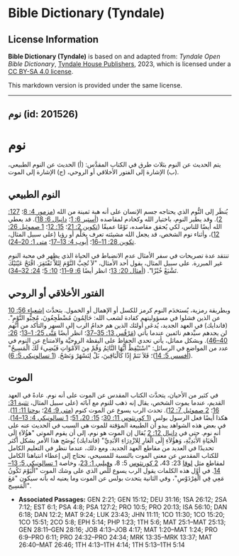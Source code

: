 # Bible Dictionary (Tyndale)

## License Information

**Bible Dictionary (Tyndale)** is based on and adapted from: _Tyndale Open Bible Dictionary_, [Tyndale House Publishers](https://tyndaleopenresources.com/), 2023, which is licensed under a [CC BY-SA 4.0 license](https://creativecommons.org/licenses/by-sa/4.0/legalcode.en).

This markdown version is provided under the same license.



--------------------------------

## نوم (id: 201526)

نوم
===

يتم الحديث عن النوم بثلاث طرق في الكتاب المقدَّس: (أ) الحديث عن النوم الطبيعي، (ب) الإشارة إلى الفتور الأخلاقي أو الروحي، (ج) الإشارة إلى الموت.

النوم الطبيعي
-------------

يُنظَر إلى النُّوم الذي يحتاجه جسم الإنسان على أنه هبة ثمينة من الله ([مزمور 4: 8](https://ref.ly/Ps4:8)؛ [127: 2](https://ref.ly/Ps127:2)). وقد يطير النوم، باختيار الله وكخادم لمقاصده ([أستير 6: 1](https://ref.ly/Esth6:1)؛ [دانيال 6: 18](https://ref.ly/Dan6:18)). قد يعطي الله أيضًا للناس، لكي يُحقق مقاصده، نَوْمًا عميقًا ([تكوين 2: 21](https://ref.ly/Gen2:21)؛ [15: 12](https://ref.ly/Gen15:12)؛ [1 صموئيل 26: 12](https://ref.ly/1Sam26:12))، وأثناء نوم الشخص، قد يجعل الله مشيئته تعرف بِحَلْم أو رؤيا (على سبيل المثال، [تكوين 28: 11–16](https://ref.ly/Gen28:11-Gen28:16)؛ [أيوب 4: 13–17](https://ref.ly/Job4:13-Job4:17)؛ [متى 1: 20–24](https://ref.ly/Matt1:20-Matt1:24)).

تنتقد عدة تصريحات في سفر الأمثال عدم الانضباط في الحياة الذي يظهر في محبة النوم غير المبررة. على سبيل المثال، يقول أحد الأمثال، "لاَ تُحِبَّ النَّوْمَ لِئَلاَّ تَفْتَقِرَ. افْتَحْ عَيْنَيْكَ تَشْبَعْ خُبْزًا". ([أمثال 20: 13](https://ref.ly/Prov20:13)؛ انظر أيضًا [6: 9–11](https://ref.ly/Prov6:9-Prov6:11)؛ [10: 5](https://ref.ly/Prov10:5)؛ [24: 32–34](https://ref.ly/Prov24:32-Prov24:34)).

الفتور الأخلاقي أو الروحي
-------------------------

وبطريقة رمزية، يُستخدَم النوم كرمز للكسل أو الإهمال أو الخمول. يتحدَّث [إشعياء 56: 10](https://ref.ly/Isa56:10) عن الذين فشلوا في مسؤوليتهم كقادة لشعب الله: حَالِمُونَ مُضْطَجِعُونَ، مُحِبُّو النَّوْمِ". (فاندايك) في العهد الجديد، يُدعَى أولئك الذين هم خدامُ الرب إلى السهر والتأكد من أنَّهم لن يجدهم سيِّدهم نائمين عندما يأتي ([مَرْقُس 13: 35–37](https://ref.ly/Mark13:35-Mark13:37)؛ انظر أيضًا [مَتَّى 25: 1–13](https://ref.ly/Matt25:1-Matt25:13)؛ [26: 40–46](https://ref.ly/Matt26:40-Matt26:46)). وبشكل مماثل، يأتي تحدي الحفاظ على اليقظة الروحيَّة والامتناع عن النوم في عدد من المواضع في الرسائل: "اسْتَيْقِظْ أَيُّهَا النَّائِمُ وَقُمْ مِنَ الأَمْوَاتِ فَيُضِيءَ لَكَ الْمَسِيحُ" ([أفسس 5: 14](https://ref.ly/Eph5:14))؛ فَلاَ نَنَمْ إِذًا كَالْبَاقِينَ، بَلْ لِنَسْهَرْ وَنَصْحُ. ([1 تسالونيكي 5: 6](https://ref.ly/1Thess5:6)).

الموت
-----

في كثير من الأحيان، يتحدَّث الكتاب المقدس عن الموت على أنه نوم. عادةً في العهد القديم، عندما يموت الشخص، يقال إنه ذهب للنوم مع آبائه (على سبيل المثال، [تثنية 31: 16](https://ref.ly/Deut31:16)؛ [2 صموئيل 7: 12](https://ref.ly/2Sam7:12)). تحدث الرب يسوع عن الموت كنوم ([متى 9: 24](https://ref.ly/Matt9:24)؛ [يوحنا 11: 11](https://ref.ly/John11:11)). هكذا أيضًا فعل الرسول بولس ([1 كورنثوس 11: 30](https://ref.ly/1Cor11:30)؛ [15: 20، 51](https://ref.ly/1Cor15:20)؛ [1 تسالونيكي 4: 13–14](https://ref.ly/1Thess4:13-1Thess4:14)). في بعض هذه الشواهد يبدو أن الطبيعة المؤقتة للموت هي السبب في الحديث عنه على أنه نوم. حتى في [دانيال 12: 2](https://ref.ly/Dan12:2) يُقال إن الموت هو نوم، إلى أن يقوم الموتى "هؤُلاَءِ إِلَى الْحَيَاةِ الأَبَدِيَّةِ، وَهؤُلاَءِ إِلَى الْعَارِ لِلازْدِرَاءِ الأَبَدِيِّ" (فاندايك) يُوضَح هذا الأمر بشكل أكثر تحديدًا في العديد من مقاطع العهد الجديد. ومع ذلك، عندما ننظر في التعليم الكامل للكتاب المقدس عن معنى الموت بالنسبة للمسيحي، نحتاج إلى إعطاء انتباهنا الكامل لمقاطع مثل [لوقا](https://ref.ly/Luke23:43) 23: 43، [2 كورنثوس](https://ref.ly/2Cor5:8) 5: 8، [وفيلبي 1: 23](https://ref.ly/Phil1:23)، وخاصة [1 تسالونيكي 5: 13–14](https://ref.ly/1Thess5:13-1Thess5:14). في أوَّل هذه الكلمات يقول الرب يسوع للِّص الذي على وشك الموت "الْيَوْمَ تَكُونُ مَعِي فِي الْفِرْدَوْسِ"، وفي الثانية يتحدث بولس عن الموت وما يعنيه له بأنه سيكون "مَعَ الْمَسِيح".

* **Associated Passages:** GEN 2:21; GEN 15:12; DEU 31:16; 1SA 26:12; 2SA 7:12; EST 6:1; PSA 4:8; PSA 127:2; PRO 10:5; PRO 20:13; ISA 56:10; DAN 6:18; DAN 12:2; MAT 9:24; LUK 23:43; JHN 11:11; 1CO 11:30; 1CO 15:20; 1CO 15:51; 2CO 5:8; EPH 5:14; PHP 1:23; 1TH 5:6; MAT 25:1–MAT 25:13; GEN 28:11–GEN 28:16; JOB 4:13–JOB 4:17; MAT 1:20–MAT 1:24; PRO 6:9–PRO 6:11; PRO 24:32–PRO 24:34; MRK 13:35–MRK 13:37; MAT 26:40–MAT 26:46; 1TH 4:13–1TH 4:14; 1TH 5:13–1TH 5:14

